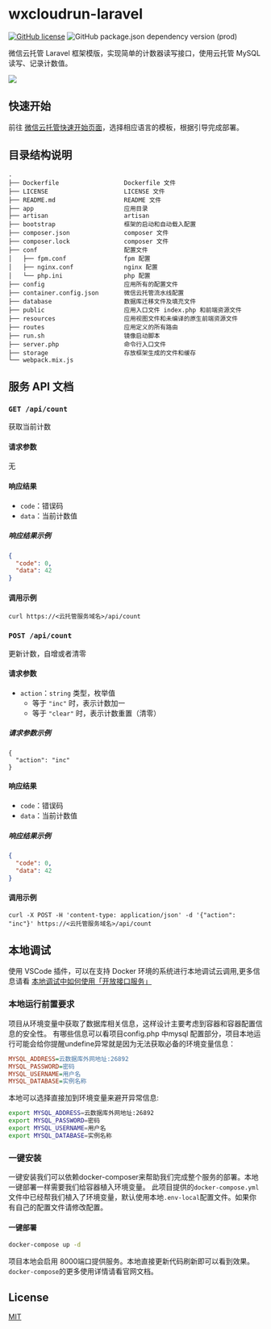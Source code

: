 # wxcloudrun-laravel
[![GitHub license](https://img.shields.io/github/license/WeixinCloud/wxcloudrun-express)](https://github.com/WeixinCloud/wxcloudrun-express)
![GitHub package.json dependency version (prod)](https://img.shields.io/badge/php-7.3-green)

微信云托管 Laravel 框架模版，实现简单的计数器读写接口，使用云托管 MySQL 读写、记录计数值。

![](https://qcloudimg.tencent-cloud.cn/raw/be22992d297d1b9a1a5365e606276781.png)


## 快速开始
前往 [微信云托管快速开始页面](https://developers.weixin.qq.com/miniprogram/dev/wxcloudrun/src/basic/guide.html)，选择相应语言的模板，根据引导完成部署。


## 目录结构说明
~~~
.
├── Dockerfile                  Dockerfile 文件
├── LICENSE                     LICENSE 文件
├── README.md                   README 文件
├── app                         应用目录
├── artisan                     artisan
├── bootstrap                   框架的启动和自动载入配置
├── composer.json               composer 文件
├── composer.lock               composer 文件
├── conf                        配置文件
│   ├── fpm.conf                fpm 配置
│   ├── nginx.conf              nginx 配置
│   └── php.ini                 php 配置
├── config                      应用所有的配置文件   
├── container.config.json       微信云托管流水线配置
├── database                    数据库迁移文件及填充文件
├── public                      应用入口文件 index.php 和前端资源文件
├── resources                   应用视图文件和未编译的原生前端资源文件
├── routes                      应用定义的所有路由
├── run.sh                      镜像启动脚本
├── server.php                  命令行入口文件       
├── storage                     存放框架生成的文件和缓存
└── webpack.mix.js
~~~


## 服务 API 文档

### `GET /api/count`

获取当前计数

#### 请求参数

无

#### 响应结果

- `code`：错误码
- `data`：当前计数值

##### 响应结果示例

```json
{
  "code": 0,
  "data": 42
}
```

#### 调用示例

```
curl https://<云托管服务域名>/api/count
```



### `POST /api/count`

更新计数，自增或者清零

#### 请求参数

- `action`：`string` 类型，枚举值
  - 等于 `"inc"` 时，表示计数加一
  - 等于 `"clear"` 时，表示计数重置（清零）

##### 请求参数示例

```
{
  "action": "inc"
}
```

#### 响应结果

- `code`：错误码
- `data`：当前计数值

##### 响应结果示例

```json
{
  "code": 0,
  "data": 42
}
```

#### 调用示例

```
curl -X POST -H 'content-type: application/json' -d '{"action": "inc"}' https://<云托管服务域名>/api/count
```


## 本地调试
使用 VSCode 插件，可以在支持 Docker 环境的系统进行本地调试云调用,更多信息请看 [本地调试中如何使用「开放接口服务」](https://developers.weixin.qq.com/miniprogram/dev/wxcloudrun/src/guide/weixin/open.html#%E6%9C%AC%E5%9C%B0%E8%B0%83%E8%AF%95%E4%B8%AD%E5%A6%82%E4%BD%95%E4%BD%BF%E7%94%A8%E3%80%8C%E5%BC%80%E6%94%BE%E6%8E%A5%E5%8F%A3%E6%9C%8D%E5%8A%A1%E3%80%8D)
### 本地运行前置要求
项目从环境变量中获取了数据库相关信息，这样设计主要考虑到容器和容器配置信息的安全性。
有哪些信息可以看项目config.php 中mysql 配置部分，项目本地运行可能会给你提醒undefine异常就是因为无法获取必备的环境变量信息：
```ini
MYSQL_ADDRESS=云数据库外网地址:26892
MYSQL_PASSWORD=密码
MYSQL_USERNAME=用户名
MYSQL_DATABASE=实例名称
```
本地可以选择直接加到环境变量来避开异常信息:
```bash
export MYSQL_ADDRESS=云数据库外网地址:26892
export MYSQL_PASSWORD=密码
export MYSQL_USERNAME=用户名
export MYSQL_DATABASE=实例名称
```

### 一键安装
一键安装我们可以依赖docker-composer来帮助我们完成整个服务的部署。本地一键部署一样需要我们给容器植入环境变量。
此项目提供的`docker-compose.yml` 文件中已经帮我们植入了环境变量，默认使用本地`.env-local`配置文件。如果你有自己的配置文件请修改配置。

####  一键部署
```bash
docker-compose up -d
```
项目本地会启用 8000端口提供服务。本地直接更新代码刷新即可以看到效果。`docker-compose`的更多使用详情请看官网文档。



## License

[MIT](./LICENSE)
